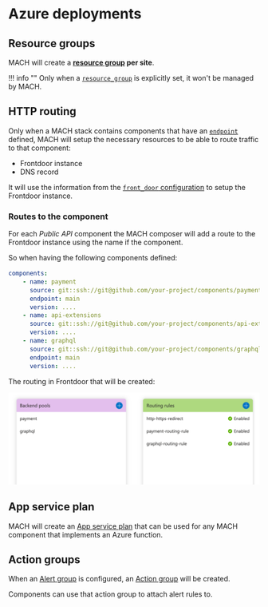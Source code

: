 # Azure deployments

## Resource groups

MACH will create a **[resource group](https://registry.terraform.io/providers/hashicorp/azurerm/latest/docs/resources/resource_group) per site**.

!!! info ""
    Only when a [`resource_group`](../../syntax.md#azure_1) is explicitly set, it won't be managed by MACH.

## HTTP routing

Only when a MACH stack contains components that have an [`endpoint`](../../syntax.md#components) defined, MACH will setup the necessary resources to be able to route traffic to that component:

- Frontdoor instance
- DNS record

It will use the information from the [`front_door` configuration](../../syntax.md#front_door) to setup the Frontdoor instance.

### Routes to the component

For each *Public API* component the MACH composer will add a route to the Frontdoor instance using the name if the component.

So when having the following components defined:

```yaml
components:
    - name: payment
      source: git::ssh://git@github.com/your-project/components/payment-component.git//terraform
      endpoint: main
      version: ....
    - name: api-extensions
      source: git::ssh://git@github.com/your-project/components/api-extensions-component.git//terraform
      version: ....
    - name: graphql
      source: git::ssh://git@github.com/your-project/components/graphql-component.git//terraform
      endpoint: main
      version: ....
```

The routing in Frontdoor that will be created:

![Frontdoor routes](../../_img/azure/frontdoor_routes.png)

## App service plan

MACH will create an [App service plan](https://registry.terraform.io/providers/hashicorp/azurerm/latest/docs/resources/app_service_plan) that can be used for any MACH component that implements an Azure function.

## Action groups

When an [Alert group](../../syntax.md#alert_group) is configured, an [Action group](https://registry.terraform.io/providers/hashicorp/azurerm/latest/docs/resources/monitor_action_group) will be created.

Components can use that action group to attach alert rules to.